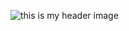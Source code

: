 ![this is my header image](/sley.png)

<!-- <p align="center">
<a href="" target="_blank" href="https://icons8.com/icon/y41EQlB7qTgT/facebook">Facebook</a> icon by <a target="_blank" href="https://icons8.com">Icons8</a>

<a target="_blank" href="https://icons8.com/icon/y41EQlB7qTgT/facebook">Facebook</a> icon by <a target="_blank" href="https://icons8.com">Icons8</a>


![visitors](https://page-views.glitch.me/badge?page_id=jcleyva&left_color=black&right_color=purple) -->


